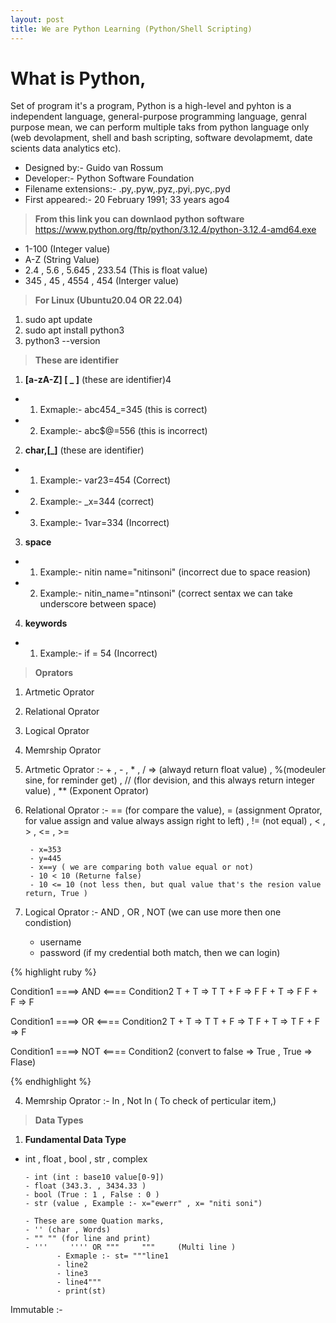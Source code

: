 ```yaml
---
layout: post
title: We are Python Learning (Python/Shell Scripting)
---
```


# What is Python,

Set of program it's a program, Python is a high-level and pyhton is a independent language, general-purpose programming language, genral purpose mean, we can perform multiple taks from python language only (web devolapment, shell and bash scripting, software devolapmemt, date scients data analytics etc).

- Designed by:- Guido van Rossum
- Developer:- Python Software Foundation
- Filename extensions:- .py,.pyw,.pyz,.pyi,.pyc,.pyd
- First appeared:- 20 February 1991; 33 years ago4
  
> **From this link you can downlaod python software**
https://www.python.org/ftp/python/3.12.4/python-3.12.4-amd64.exe


- 1-100 (Integer value)
- A-Z (String Value)
- 2.4 , 5.6 , 5.645 , 233.54 (This is float value)   
- 345 , 45 , 4554 , 454 (Interger value)

> **For Linux (Ubuntu20.04 OR 22.04)**

1. sudo apt update
2. sudo apt install python3
3. python3 --version

> **These are identifier**

1. **[a-zA-Z] [ _ ]** (these are identifier)4

- 1. Exmaple:- abc454_=345 (this is correct)
- 2. Example:- abc$@=556 (this is incorrect)

2. **char,[_]** (these are identifier)
   
- 1. Example:- var23=454 (Correct)
- 2. Example:- _x=344 (correct)
- 3. Example:- 1var=334 (Incorrect)

3. **space**
   
- 1. Example:- nitin name="nitinsoni" (incorrect due to space reasion)
- 2. Example:- nitin_name="ntinsoni" (correct sentax we can take underscore between space)
  
4. **keywords**

- 1. Example:- if = 54 (Incorrect)
  
> **Oprators**

1. Artmetic Oprator
2. Relational Oprator
3. Logical Oprator
4. Memrship Oprator


1. Artmetic Oprator :- + , - , * , / => (alwayd return float value) , %(modeuler sine, for reminder get) , // (flor devision, and this always return integer value) , ** (Exponent Oprator)

2. Relational Oprator :- == (for compare the value), = (assignment Oprator, for value assign and value always assign right to left) , != (not equal) , < , > , <= , >= 
        
        - x=353
        - y=445
        - x==y ( we are comparing both value equal or not)
        - 10 < 10 (Returne false)
        - 10 <= 10 (not less then, but qual value that's the resion value return, True )

3. Logical Oprator :- AND , OR , NOT (we can use more then one condistion)

     - username 
     - password (if my credential both match, then we can login)
  

{% highlight ruby %}

Condition1 ====> AND <==== Condition2
T   +   T => T
T   +   F => F
F   +   T => F 
F   +   F => F


Condition1 ====> OR <==== Condition2
T   +   T => T
T   +   F => T
F   +   T => T 
F   +   F => F


Condition1 ====> NOT <==== Condition2 (convert to false => True , True => Flase)


{% endhighlight %}

4. Memrship Oprator :- In , Not In  ( To check of perticular item,)
   
> **Data Types**

1. **Fundamental Data Type**

- int , float , bool , str , complex
  
      - int (int : base10 value[0-9])
      - float (343.3. , 3434.33 )
      - bool (True : 1 , False : 0 )
      - str (value , Example :- x="ewerr" , x= "niti soni")
  
      - These are some Quation marks,
      - '' (char , Words)
      - "" "" (for line and print)
      - '''     '''' OR """     """     (Multi line )
             - Exmaple :- st= """line1
             - line2
             - line3
             - line4"""
             - print(st)
      

Immutable :- 